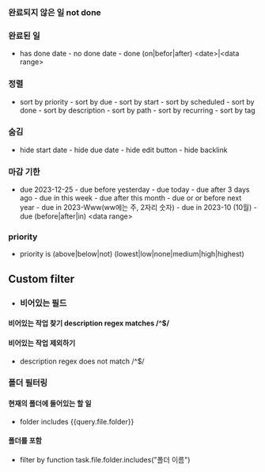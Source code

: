 ### 완료되지 않은 일 not done
### 완료된 일
- has done date - no done date - done (on|befor|after) \<date>|\<data range> 
### 정렬 
- sort by priority - sort by due - sort by start - sort by scheduled - sort by done - sort by description - sort by path - sort by recurring - sort by tag
### 숨김 
- hide start date - hide due date - hide edit button - hide backlink 
### 마감 기한 
- due 2023-12-25 - due before yesterday - due today - due after 3 days ago - due in this week - due after this month - due or or before next year - due in 2023-Www(ww에는 주, 2자리 숫자) - due in 2023-10 (10월) - due (before|after|in) \<data range>  
### priority 
- priority is (above|below|not) (lowest|low|none|medium|high|highest)
## Custom filter 
- ### 비어있는 필드 
#### 비어있는 작업 찾기 description regex matches /^$/ 
#### 비어있는 작업 제외하기
- description regex does not match /^$/ 
### 폴더 필터링 
#### 현재의 폴더에 들어있는 할 일 
- folder includes {{query.file.folder}} 
#### 폴더를 포함
- filter by function task.file.folder.includes("폴더 이름")